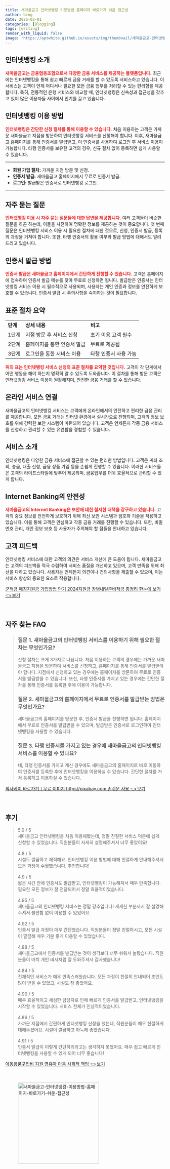 ```yaml
---
title: 새마을금고 인터넷뱅킹 이용방법 홈페이지 바로가기 쉬운 접근성
author: bing
date: 2025-02-01
categories: [Blogging]
tags: [writing]
render_with_liquid: false
image: 'https://aptwhite.github.io/assets/img/thumbnail/새마을금고-인터넷뱅킹-이용방법-홈페이지-바로가기-쉬운-접근성.webp'
---
```



<h2 id="인터넷뱅킹소개">인터넷뱅킹 소개</h2>

<p><b><span style="color: #ee2323;">새마을금고는 금융협동조합으로서 다양한 금융 서비스를 제공하는 플랫폼입니다.</span></b> 최근에는 인터넷뱅킹을 통해 쉽고 빠르게 금융 거래를 할 수 있도록 서비스하고 있습니다. 이 서비스는 고객이 언제 어디서나 필요한 모든 금융 업무를 처리할 수 있는 편리함을 제공합니다. 특히, 전통적인 은행 서비스와 비교할 때, 인터넷뱅킹은 신속성과 접근성을 갖추고 있어 많은 이용자들 사이에서 인기를 끌고 있습니다.</p>

<h2 id="이용방법">인터넷뱅킹 이용 방법</h2>

<p><b><span style="color: #ee2323;">인터넷뱅킹은 간단한 신청 절차를 통해 이용할 수 있습니다.</span></b> 처음 이용하는 고객은 가까운 새마을금고 지점을 방문하여 인터넷뱅킹 서비스를 신청해야 합니다. 이후, 새마을금고 홈페이지를 통해 인증서를 발급받고, 이 인증서를 사용하여 로그인 후 서비스 이용이 가능합니다. 타행 인증서를 보유한 고객의 경우, 신규 절차 없이 등록하면 쉽게 사용할 수 있습니다.</p>

<hr />

<ul>
    <li><b>회원 가입 절차:</b> 가까운 지점 방문 및 신청.</li>
    <li><b>인증서 발급:</b> 새마을금고 홈페이지에서 무료로 인증서 발급.</li>
    <li><b>로그인:</b> 발급받은 인증서로 인터넷뱅킹 로그인.</li>
</ul>

<hr />

<h2 id="자주묻는질문">자주 묻는 질문</h2>

<p><b><span style="color: #ee2323;">인터넷뱅킹 이용 시 자주 묻는 질문들에 대한 답변을 제공합니다.</span></b> 여러 고객들이 비슷한 질문을 하곤 하는데, 이들을 사전하여 명확한 정보를 제공하는 것이 중요합니다. 첫 번째 질문은 인터넷뱅킹 서비스 이용 시 필요한 절차에 대한 것으로, 신청, 인증서 발급, 등록의 과정을 거쳐야 합니다. 또한, 타행 인증서의 활용 여부와 발급 방법에 대해서도 알려드리고 있습니다.</p>

<h2 id="인증서발급">인증서 발급 방법</h2>

<p><b><span style="color: #ee2323;">인증서 발급은 새마을금고 홈페이지에서 간단하게 진행할 수 있습니다.</span></b> 고객은 홈페이지에 접속하여 인증서 발급 메뉴를 찾아 무료로 신청하면 됩니다. 발급받은 인증서는 인터넷뱅킹 서비스 이용 시 필수적으로 사용되며, 사용자는 개인 인증과 정보를 안전하게 보호할 수 있습니다. 인증서 발급 시 주의사항을 숙지하는 것이 필요합니다.</p>

<h2 id="표준절차">표준 절차 요약</h2>

<table>
    <tr>
        <td><b>단계</b></td>
        <td><b>상세 내용</b></td>
        <td><b>비고</b></td>
    </tr>
    <tr>
        <td>1단계</td>
        <td>지점 방문 후 서비스 신청</td>
        <td>초기 이용 고객 필수</td>
    </tr>
    <tr>
        <td>2단계</td>
        <td>홈페이지를 통한 인증서 발급</td>
        <td>무료로 제공됨</td>
    </tr>
    <tr>
        <td>3단계</td>
        <td>로그인을 통한 서비스 이용</td>
        <td>타행 인증서 사용 가능</td>
    </tr>
</table>

<p><b><span style="color: #ee2323;">위의 표는 인터넷뱅킹 서비스 신청의 표준 절차를 요약한 것입니다.</span></b> 고객이 각 단계에서 어떤 행동을 해야 하는지 명확히 알 수 있도록 도와줍니다. 이 절차를 통해 방문 고객은 인터넷뱅킹 서비스 이용이 원활해지며, 안전한 금융 거래를 할 수 있습니다.</p>

<h2 id="온라인연결">온라인 서비스 연결</h2>

<p>새마을금고의 인터넷뱅킹 서비스는 고객에게 온라인에서의 안전하고 편리한 금융 관리를 제공합니다. 모든 금융 거래는 인터넷 환경에서 실시간으로 진행되며, 고객의 정보 보호를 위해 강력한 보안 시스템이 마련되어 있습니다. 고객은 언제든지 각종 금융 서비스를 신청하고 관리할 수 있는 유연함을 경험할 수 있습니다.</p>

<h2 id="서비스소개">서비스 소개</h2>

<p>인터넷뱅킹은 다양한 금융 서비스에 접근할 수 있는 편리한 방법입니다. 고객은 계좌 조회, 송금, 대출 신청, 금융 상품 가입 등을 손쉽게 진행할 수 있습니다. 이러한 서비스들은 고객의 라이프스타일에 맞추어 제공되며, 금융업무를 더욱 효율적으로 관리할 수 있게 합니다.</p>

<h2 id="안전성">Internet Banking의 안전성</h2>

<p><b><span style="color: #ee2323;">새마을금고의 Internet Banking은 보안에 대한 철저한 대책을 강구하고 있습니다.</span></b> 고객의 중요 정보를 안전하게 보호하기 위해 최신 보안 시스템과 암호화 기술을 적용하고 있습니다. 이를 통해 고객은 안심하고 각종 금융 거래를 진행할 수 있습니다. 또한, 비밀번호 관리, 개인 정보 보호 등 사용자가 주의해야 할 점들을 안내하고 있습니다.</p>

<h2 id="피드백">고객 피드백</h2>

<p>인터넷뱅킹 서비스에 대한 고객의 의견은 서비스 개선에 큰 도움이 됩니다. 새마을금고는 고객의 피드백을 적극 수렴하여 서비스 품질을 개선하고 있으며, 고객 만족을 위해 최선을 다하고 있습니다. 사용자는 언제든지 의견이나 건의사항을 제출할 수 있으며, 이는 서비스 향상의 중요한 요소로 작용합니다.</p>


<p><a class="click-button" title="군적금 매칭지원금 가입방법 만기 2024지원금 장병내일준비적금 총정리 한눈에 보기" href="https://aptwhite.github.io/posts/%EA%B5%B0%EC%A0%81%EA%B8%88-%EB%A7%A4%EC%B9%AD%EC%A7%80%EC%9B%90%EA%B8%88-%EA%B0%80%EC%9E%85%EB%B0%A9%EB%B2%95-%EB%A7%8C%EA%B8%B0-2024%EC%A7%80%EC%9B%90%EA%B8%88-%EC%9E%A5%EB%B3%91%EB%82%B4%EC%9D%BC%EC%A4%80%EB%B9%84%EC%A0%81%EA%B8%88-%EC%B4%9D%EC%A0%95%EB%A6%AC-%ED%95%9C%EB%88%88%EC%97%90-%EB%B3%B4%EA%B8%B0/" rel="dofollow">군적금 매칭지원금 가입방법 만기 2024지원금 장병내일준비적금 총정리 한눈에 보기 👈 보기</a></p><br>
<h2 id='자주_찾는_FAQ'>자주 찾는 FAQ</h2>
<div itemscope="" itemtype="https://schema.org/FAQPage"> 
<blockquote> 
<div itemscope="" itemprop="mainEntity" itemtype="https://schema.org/Question"> 
<h3 itemprop="name">질문 1. 새마을금고의 인터넷뱅킹 서비스를 이용하기 위해 필요한 절차는 무엇인가요?</h3> 
<div itemscope="" itemprop="acceptedAnswer" itemtype="https://schema.org/Answer"> 
<span itemprop="text"> 
<p>신청 절차는 크게 3가지로 나뉩니다. 처음 이용하는 고객의 경우에는 가까운 새마을금고 지점을 방문하여 서비스를 신청하고, 홈페이지를 통해 인증서를 발급받아야 합니다. 지점에서 신청하고 있는 경우에는 홈페이지를 방문하여 무료로 인증서를 발급받을 수 있습니다. 또한, 타행 인증서를 가지고 있는 경우에는 간단한 절차를 통해 인증서를 등록한 후에 이용이 가능합니다.</p> 
</span> 
</div> 
</div> 

<div itemscope="" itemprop="mainEntity" itemtype="https://schema.org/Question"> 
<h3 itemprop="name">질문 2. 새마을금고의 홈페이지에서 무료로 인증서를 발급받는 방법은 무엇인가요?</h3> 
<div itemscope="" itemprop="acceptedAnswer" itemtype="https://schema.org/Answer"> 
<span itemprop="text"> 
<p>새마을금고의 홈페이지를 방문한 후, 인증서 발급을 진행하면 됩니다. 홈페이지에서 무료로 인증서를 발급받을 수 있으며, 발급받은 인증서로 로그인하여 인터넷뱅킹을 사용할 수 있습니다.</p> 
</span> 
</div> 
</div> 

<div itemscope="" itemprop="mainEntity" itemtype="https://schema.org/Question"> 
<h3 itemprop="name">질문 3. 타행 인증서를 가지고 있는 경우에 새마을금고의 인터넷뱅킹 서비스를 이용할 수 있나요?</h3> 
<div itemscope="" itemprop="acceptedAnswer" itemtype="https://schema.org/Answer"> 
<span itemprop="text"> 
<p>네, 타행 인증서를 가지고 계신 경우에도 새마을금고의 홈페이지로 바로 이동하여 인증서를 등록한 후에 인터넷뱅킹을 이용하실 수 있습니다. 간단한 절차를 거쳐 등록하고 이용하실 수 있습니다.</p> 
</span> 
</div> 
</div> 
</blockquote> 
</div>
<p><a class="click-button" title="픽사베이 바로가기ㅣ무료 이미지 https//pixabay.com 손쉬운 사용" href="https://aptwhite.github.io/posts/%ED%94%BD%EC%82%AC%EB%B2%A0%EC%9D%B4-%EB%B0%94%EB%A1%9C%EA%B0%80%EA%B8%B0%E3%85%A3%EB%AC%B4%EB%A3%8C-%EC%9D%B4%EB%AF%B8%EC%A7%80-httpspixabay.com-%EC%86%90%EC%89%AC%EC%9A%B4-%EC%82%AC%EC%9A%A9/" rel="dofollow">픽사베이 바로가기ㅣ무료 이미지 https//pixabay.com 손쉬운 사용 👈 보기</a></p><br>
<h2 id='후기'>후기</h2>
<div itemscope itemtype="https://schema.org/Product">
  <blockquote>
  <div itemprop="review" itemscope itemtype="https://schema.org/Review">
      <div itemprop="reviewRating" itemscope itemtype="https://schema.org/Rating"> <span itemprop="ratingValue">5.0</span> / <span itemprop="bestRating">5</span> </div>
      <span itemprop="reviewBody">새마을금고 인터넷뱅킹을 처음 이용해봤는데, 정말 친절한 서비스 덕분에 쉽게 신청할 수 있었습니다. 직원분들이 자세히 설명해주셔서 너무 좋았어요!</span>
  </div>
  <br>
  <div itemprop="review" itemscope itemtype="https://schema.org/Review">
      <div itemprop="reviewRating" itemscope itemtype="https://schema.org/Rating"> <span itemprop="ratingValue">4.8</span> / <span itemprop="bestRating">5</span> </div>
      <span itemprop="reviewBody">시설도 깔끔하고 쾌적해요. 인터넷뱅킹 이용 방법에 대해 친절하게 안내해주셔서 모든 과정이 수월했습니다. 추천합니다!</span>
  </div>
  <br>
  <div itemprop="review" itemscope itemtype="https://schema.org/Review">
      <div itemprop="reviewRating" itemscope itemtype="https://schema.org/Rating"> <span itemprop="ratingValue">4.9</span> / <span itemprop="bestRating">5</span> </div>
      <span itemprop="reviewBody">짧은 시간 안에 인증서도 발급받고, 인터넷뱅킹이 가능해져서 매우 만족합니다. 필요한 모든 정보가 잘 전달되어서 정말 효율적이었습니다.</span>
  </div>
  <br>
  <div itemprop="review" itemscope itemtype="https://schema.org/Review">
      <div itemprop="reviewRating" itemscope itemtype="https://schema.org/Rating"> <span itemprop="ratingValue">4.95</span> / <span itemprop="bestRating">5</span> </div>
      <span itemprop="reviewBody">새마을금고의 인터넷뱅킹 서비스는 정말 강추입니다! 세세한 부분까지 잘 설명해주셔서 불편함 없이 이용할 수 있었어요.</span>
  </div>
  <br>
  <div itemprop="review" itemscope itemtype="https://schema.org/Review">
      <div itemprop="reviewRating" itemscope itemtype="https://schema.org/Rating"> <span itemprop="ratingValue">4.92</span> / <span itemprop="bestRating">5</span> </div>
      <span itemprop="reviewBody">인증서 발급 과정이 매우 간단했습니다. 직원분들이 정말 친절하시고, 모든 시설이 깔끔해 매우 기분 좋게 이용할 수 있었습니다.</span>
  </div>
  <br>
  <div itemprop="review" itemscope itemtype="https://schema.org/Review">
      <div itemprop="reviewRating" itemscope itemtype="https://schema.org/Rating"> <span itemprop="ratingValue">4.88</span> / <span itemprop="bestRating">5</span> </div>
      <span itemprop="reviewBody">새마을금고에서 인증서를 발급받는 것이 생각보다 너무 쉬워서 놀랐습니다. 직원분들이 마치 개인 비서처럼 잘 도와주셔서 감사했습니다!</span>
  </div>
  <br>
  <div itemprop="review" itemscope itemtype="https://schema.org/Review">
      <div itemprop="reviewRating" itemscope itemtype="https://schema.org/Rating"> <span itemprop="ratingValue">4.84</span> / <span itemprop="bestRating">5</span> </div>
      <span itemprop="reviewBody">전체적인 서비스가 매우 만족스러웠습니다. 모든 과정이 친절히 안내되어 조언도 많이 받을 수 있었고, 시설도 참 좋았어요.</span>
  </div>
  <br>
  <div itemprop="review" itemscope itemtype="https://schema.org/Review">
      <div itemprop="reviewRating" itemscope itemtype="https://schema.org/Rating"> <span itemprop="ratingValue">4.90</span> / <span itemprop="bestRating">5</span> </div>
      <span itemprop="reviewBody">매우 효율적이고 세심한 담당자로 인해 빠르게 인증서를 발급받고, 인터넷뱅킹을 시작할 수 있었습니다. 서비스 전체가 인상적이었습니다.</span>
  </div>
  <br>
  <div itemprop="review" itemscope itemtype="https://schema.org/Review">
      <div itemprop="reviewRating" itemscope itemtype="https://schema.org/Rating"> <span itemprop="ratingValue">4.86</span> / <span itemprop="bestRating">5</span> </div>
      <span itemprop="reviewBody">가까운 지점에서 간편하게 인터넷뱅킹 신청을 했는데, 직원분들이 매우 친절하게 대해주셨어요. 시설이 깔끔하고 아늑해 좋았습니다.</span>
  </div>
  <br>
  <div itemprop="review" itemscope itemtype="https://schema.org/Review">
      <div itemprop="reviewRating" itemscope itemtype="https://schema.org/Rating"> <span itemprop="ratingValue">4.91</span> / <span itemprop="bestRating">5</span> </div>
      <span itemprop="reviewBody">인증서 발급이 이렇게 간단하리라고는 생각하지 못했어요. 매우 쉽고 빠르게 인터넷뱅킹을 사용할 수 있게 되어 너무 좋습니다!</span>
  </div>
  </blockquote>
</div>
<p><a class="click-button" title="아동용품구입비 지원 영유아 아동 사회적 책임" href="https://aptwhite.github.io/posts/%EC%95%84%EB%8F%99%EC%9A%A9%ED%92%88%EA%B5%AC%EC%9E%85%EB%B9%84-%EC%A7%80%EC%9B%90-%EC%98%81%EC%9C%A0%EC%95%84-%EC%95%84%EB%8F%99-%EC%82%AC%ED%9A%8C%EC%A0%81-%EC%B1%85%EC%9E%84/" rel="dofollow">아동용품구입비 지원 영유아 아동 사회적 책임 👈 보기</a></p><br>
<figure class="image"><img src="https://aptwhite.github.io/assets/img/thumbnail/새마을금고-인터넷뱅킹-이용방법-홈페이지-바로가기-쉬운-접근성.webp" alt="새마을금고-인터넷뱅킹-이용방법-홈페이지-바로가기-쉬운-접근성" width="256" height="256"></figure>